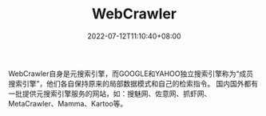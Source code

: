 ﻿---
weight: 
title: "WebCrawler"
description: "WebCrawler自身是元搜索引擎，而GOOGLE和YAHOO独立搜索引擎称为“成员搜索引擎”，他们各自保持原来的局部数据模式和自己的检索指令。 国内国外都有一批提供元搜索引擎服务的网站，如：搜魅网、佐意网、抓虾网、MetaCrawler、Mamma、Kartoo等"
date: 2022-07-12T11:10:40+08:00
lastmod: 2022-07-12T11:10:40+08:00
draft: false
authors: ["Cindy"]
featuredImage: "27.jpg"
link: "https://www.webcrawler.com/"
tags: ["WebCrawler","ÔªËÑË÷"]
categories: ["navigation"]
navigation: ["ÔªËÑË÷"]
lightgallery: true
toc: true
pinned: false
recommend: false
recommend1: false
---
WebCrawler自身是元搜索引擎，而GOOGLE和YAHOO独立搜索引擎称为“成员搜索引擎”，他们各自保持原来的局部数据模式和自己的检索指令。 国内国外都有一批提供元搜索引擎服务的网站，如：搜魅网、佐意网、抓虾网、MetaCrawler、Mamma、Kartoo等。
